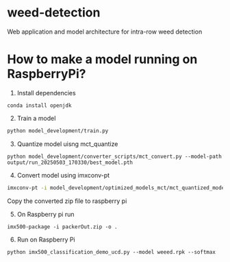 # weed-detection
Web application and model architecture for intra-row weed detection

# How to make a model running on RaspberryPi?
1. Install dependencies
```
conda install openjdk
```

2. Train a model
```bash
python model_development/train.py
```

3. Quantize model uisng mct_quantize
```
python model_development/converter_scripts/mct_convert.py --model-path output/run_20250503_170330/best_model.pth
```


4. Convert model using imxconv-pt
```bash
imxconv-pt -i model_development/optimized_models_mct/mct_quantized_model.onnx -o model_development/optimized_models_mct/output --overwrite-output
```
Copy the converted zip file to raspberry pi

5. On Raspberry pi run
```
imx500-package -i packerOut.zip -o .
```

6. Run on Raspberry Pi
```
python imx500_classification_demo_ucd.py --model weeed.rpk --softmax
```